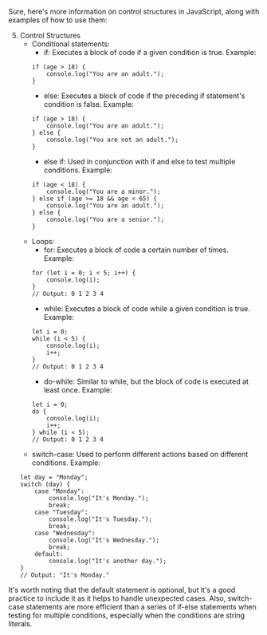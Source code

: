 <div class="markdown prose w-full break-words dark:prose-invert light"><p>Sure, here's more information on control structures in JavaScript, along with examples of how to use them:</p><ol start="5"><li>Control Structures<ul><li>Conditional statements:<ul><li>if: Executes a block of code if a given condition is true. Example:</li></ul><pre><div class="bg-black mb-4 rounded-md"><div class="p-4 overflow-y-auto"><code class="!whitespace-pre-wrap hljs language-javascript"><span class="hljs-keyword">if</span> (age &gt; <span class="hljs-number">18</span>) {
    <span class="hljs-variable language_">console</span>.<span class="hljs-title function_">log</span>(<span class="hljs-string">"You are an adult."</span>);
}
</code></div></div></pre><ul><li>else: Executes a block of code if the preceding if statement's condition is false. Example:</li></ul><pre><div class="bg-black mb-4 rounded-md"><div class="p-4 overflow-y-auto"><code class="!whitespace-pre-wrap hljs language-javascript"><span class="hljs-keyword">if</span> (age &gt; <span class="hljs-number">18</span>) {
    <span class="hljs-variable language_">console</span>.<span class="hljs-title function_">log</span>(<span class="hljs-string">"You are an adult."</span>);
} <span class="hljs-keyword">else</span> {
    <span class="hljs-variable language_">console</span>.<span class="hljs-title function_">log</span>(<span class="hljs-string">"You are not an adult."</span>);
}
</code></div></div></pre><ul><li>else if: Used in conjunction with if and else to test multiple conditions. Example:</li></ul><pre><div class="bg-black mb-4 rounded-md"><div class="p-4 overflow-y-auto"><code class="!whitespace-pre-wrap hljs language-javascript"><span class="hljs-keyword">if</span> (age &lt; <span class="hljs-number">18</span>) {
    <span class="hljs-variable language_">console</span>.<span class="hljs-title function_">log</span>(<span class="hljs-string">"You are a minor."</span>);
} <span class="hljs-keyword">else</span> <span class="hljs-keyword">if</span> (age &gt;= <span class="hljs-number">18</span> &amp;&amp; age &lt; <span class="hljs-number">65</span>) {
    <span class="hljs-variable language_">console</span>.<span class="hljs-title function_">log</span>(<span class="hljs-string">"You are an adult."</span>);
} <span class="hljs-keyword">else</span> {
    <span class="hljs-variable language_">console</span>.<span class="hljs-title function_">log</span>(<span class="hljs-string">"You are a senior."</span>);
}
</code></div></div></pre></li><li>Loops:<ul><li>for: Executes a block of code a certain number of times. Example:</li></ul><pre><div class="bg-black mb-4 rounded-md"><div class="p-4 overflow-y-auto"><code class="!whitespace-pre-wrap hljs language-css">for (let <span class="hljs-selector-tag">i</span> = <span class="hljs-number">0</span>; <span class="hljs-selector-tag">i</span> &lt; <span class="hljs-number">5</span>; <span class="hljs-selector-tag">i</span>++) {
    console<span class="hljs-selector-class">.log</span>(<span class="hljs-selector-tag">i</span>);
}
// Output: <span class="hljs-number">0</span> <span class="hljs-number">1</span> <span class="hljs-number">2</span> <span class="hljs-number">3</span> <span class="hljs-number">4</span>
</code></div></div></pre><ul><li>while: Executes a block of code while a given condition is true. Example:</li></ul><pre><div class="bg-black mb-4 rounded-md"><div class="p-4 overflow-y-auto"><code class="!whitespace-pre-wrap hljs language-javascript"><span class="hljs-keyword">let</span> i = <span class="hljs-number">0</span>;
<span class="hljs-keyword">while</span> (i &lt; <span class="hljs-number">5</span>) {
    <span class="hljs-variable language_">console</span>.<span class="hljs-title function_">log</span>(i);
    i++;
}
<span class="hljs-comment">// Output: 0 1 2 3 4</span>
</code></div></div></pre><ul><li>do-while: Similar to while, but the block of code is executed at least once. Example:</li></ul><pre><div class="bg-black mb-4 rounded-md"><div class="p-4 overflow-y-auto"><code class="!whitespace-pre-wrap hljs language-javascript"><span class="hljs-keyword">let</span> i = <span class="hljs-number">0</span>;
<span class="hljs-keyword">do</span> {
    <span class="hljs-variable language_">console</span>.<span class="hljs-title function_">log</span>(i);
    i++;
} <span class="hljs-keyword">while</span> (i &lt; <span class="hljs-number">5</span>);
<span class="hljs-comment">// Output: 0 1 2 3 4</span>
</code></div></div></pre></li><li>switch-case: Used to perform different actions based on different conditions. Example:</li></ul><pre><div class="bg-black mb-4 rounded-md"><div class="p-4 overflow-y-auto"><code class="!whitespace-pre-wrap hljs language-javascript"><span class="hljs-keyword">let</span> day = <span class="hljs-string">"Monday"</span>;
<span class="hljs-keyword">switch</span> (day) {
    <span class="hljs-keyword">case</span> <span class="hljs-string">"Monday"</span>:
        <span class="hljs-variable language_">console</span>.<span class="hljs-title function_">log</span>(<span class="hljs-string">"It's Monday."</span>);
        <span class="hljs-keyword">break</span>;
    <span class="hljs-keyword">case</span> <span class="hljs-string">"Tuesday"</span>:
        <span class="hljs-variable language_">console</span>.<span class="hljs-title function_">log</span>(<span class="hljs-string">"It's Tuesday."</span>);
        <span class="hljs-keyword">break</span>;
    <span class="hljs-keyword">case</span> <span class="hljs-string">"Wednesday"</span>:
        <span class="hljs-variable language_">console</span>.<span class="hljs-title function_">log</span>(<span class="hljs-string">"It's Wednesday."</span>);
        <span class="hljs-keyword">break</span>;
    <span class="hljs-attr">default</span>:
        <span class="hljs-variable language_">console</span>.<span class="hljs-title function_">log</span>(<span class="hljs-string">"It's another day."</span>);
}
<span class="hljs-comment">// Output: "It's Monday."</span>
</code></div></div></pre></li></ol><p>It's worth noting that the default statement is optional, but it's a good practice to include it as it helps to handle unexpected cases.
Also, switch-case statements are more efficient than a series of if-else statements when testing for multiple conditions, especially when the conditions are string literals.</p></div>

